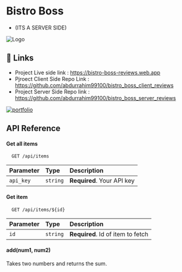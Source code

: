 
# Bistro Boss
* (ITS A SERVER SIDE)


![Logo](https://i.ibb.co/kG8BwPY/Screenshot-486.png)


## 🔗 Links

* Project Live side link : https://bistro-boss-reviews.web.app
* Pjroect Client Side Repo Link : https://github.com/abdurrahim99100/bistro_boss_client_reviews
* Project Server Side Repo link : https://github.com/abdurrahim99100/bistro_boss_server_reviews

[![portfolio](https://img.shields.io/badge/my_portfolio-000?style=for-the-badge&logo=ko-fi&logoColor=white)](https://abdurrahim991000.web.app/)


## API Reference

#### Get all items

```http
  GET /api/items
```

| Parameter | Type     | Description                |
| :-------- | :------- | :------------------------- |
| `api_key` | `string` | **Required**. Your API key |

#### Get item

```http
  GET /api/items/${id}
```

| Parameter | Type     | Description                       |
| :-------- | :------- | :-------------------------------- |
| `id`      | `string` | **Required**. Id of item to fetch |

#### add(num1, num2)

Takes two numbers and returns the sum.

